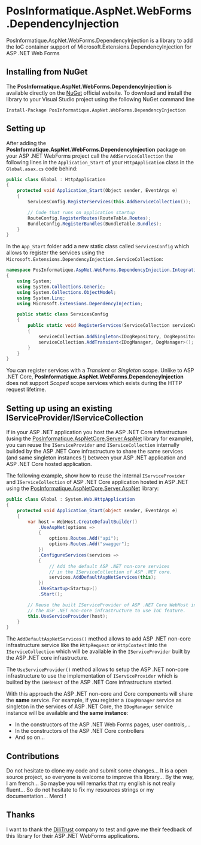 # PosInformatique.AspNet.WebForms.DependencyInjection
PosInformatique.AspNet.WebForms.DependencyInjection is a library to add the IoC container support of Microsoft.Extensions.DependencyInjection for ASP .NET Web Forms

## Installing from NuGet
The **PosInformatique.AspNet.WebForms.DependencyInjection** is available directly on the
[NuGet](https://www.nuget.org/packages/PosInformatique.AspNet.WebForms.DependencyInjection/) official website.
To download and install the library to your Visual Studio project using the following NuGet command line 
```
Install-Package PosInformatique.AspNet.WebForms.DependencyInjection
```

## Setting up
After adding the **PosInformatique.AspNet.WebForms.DependencyInjection** package on your ASP .NET
WebForms project call the `AddServiceCollection` the following lines in the ``Application_Start`` of your `HttpApplication` class in the
`Global.asax.cs` code behind:
```csharp
public class Global : HttpApplication
{
    protected void Application_Start(Object sender, EventArgs e)
    {
        ServicesConfig.RegisterServices(this.AddServiceCollection());

        // Code that runs on application startup
        RouteConfig.RegisterRoutes(RouteTable.Routes);
        BundleConfig.RegisterBundles(BundleTable.Bundles);
    }
}
```

In the `App_Start` folder add a new static class called `ServicesConfig` which allows to register
the services using the `Microsoft.Extensions.DependencyInjection.ServiceCollection`:
```csharp
namespace PosInformatique.AspNet.WebForms.DependencyInjection.IntegrationTests
{
    using System;
    using System.Collections.Generic;
    using System.Collections.ObjectModel;
    using System.Linq;
    using Microsoft.Extensions.DependencyInjection;

    public static class ServicesConfig
    {
        public static void RegisterServices(ServiceCollection serviceCollection)
        {
            serviceCollection.AddSingleton<IDogRepository, DogRepository>();
            serviceCollection.AddTransient<IDogManager, DogManager>();
        }
    }
}
```
You can register services with a *Transient* or *Singleton* scope. Unlike to ASP .NET Core,
**PosInformatique.AspNet.WebForms.DependencyInjection** does not support *Scoped* scope services
which exists during the HTTP request lifetime.

## Setting up using an existing IServiceProvider/IServiceCollection
If in your ASP .NET application you host the ASP .NET Core infrastructure (using the
[PosInformatique.AspNetCore.Server.AspNet](https://github.com/PosInformatique/PosInformatique.AspNetCore.Server.AspNet)
library for example), you can reuse the ``IServiceProvider`` and ``IServiceCollection``
internally builded by the ASP .NET Core infrastructure to share the same services
(and same singleton instances !) between your ASP .NET application and ASP .NET Core hosted application.

The following example, show how to reuse the internal ``IServiceProvider`` and ``IServiceCollection``
of ASP .NET Core application hosted in ASP .NET using the
[PosInformatique.AspNetCore.Server.AspNet](https://github.com/PosInformatique/PosInformatique.AspNetCore.Server.AspNet)
library:

```csharp
public class Global : System.Web.HttpApplication
{
    protected void Application_Start(object sender, EventArgs e)
    {
        var host = WebHost.CreateDefaultBuilder()
            .UseAspNet(options =>
            {
                options.Routes.Add("api");
                options.Routes.Add("swagger");
            })
            .ConfigureServices(services =>
            {
                // Add the default ASP .NET non-core services
                // in the IServiceCollection of ASP .NET core.
                services.AddDefaultAspNetServices(this);
            })
            .UseStartup<Startup>()
            .Start();

        // Reuse the built IServiceProvider of ASP .NET Core WebHost inside
        // the ASP .NET non-core infrastructure to use IoC feature.
        this.UseServiceProvider(host);
    }
}
```

The ``AddDefaultAspNetServices()`` method allows to add ASP .NET non-core infrastructure
service like the ``HttpRequest`` or ``HttpContext`` into the ``IServiceCollection`` which
will be available in the ``IServiceProvider`` built by the ASP .NET core infrastructure.

The ``UseServiceProvider()`` method allows to setup the ASP .NET non-core infrastructure
to use the implementation of ``IServiceProvider`` which is builted by the ``IWebHost``
of the ASP .NET Core infrastructure started.

With this approach the ASP .NET non-core and Core components will share the **same** service.
For example, if you register a ``IDogManager`` service as singleton in the services of ASP .NET Core,
the ``IDogManager`` service instance will be available and **the same instance**:
- In the constructors of the ASP .NET Web Forms pages, user controls,...
- In the constructors of the ASP .NET Core controllers
- And so on...

## Contributions
Do not hesitate to clone my code and submit some changes...
It is a open source project, so everyone is welcome to improve this library...
By the way, I am french... So maybe you will remarks that my english is not really fluent...
So do not hesitate to fix my resources strings or my documentation... Merci !

## Thanks
I want to thank the [DiliTrust](https://www.dilitrust.com/) company to test and gave me their
feedback of this library for their ASP .NET WebForms applications.